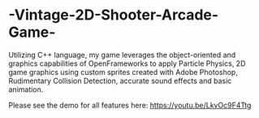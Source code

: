# -Vintage-2D-Shooter-Arcade-Game-
Utilizing C++ language, my game leverages the object-oriented and graphics capabilities of OpenFrameworks to apply Particle Physics, 2D game graphics using custom sprites created with Adobe Photoshop, Rudimentary Collision Detection,  accurate sound effects and basic animation. 

Please see the demo for all features here: https://youtu.be/LkvOc9F4Ttg
